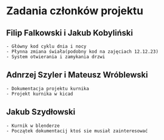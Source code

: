 # Zadania członków projektu
 ## Filip Falkowski i Jakub Kobyliński
    - Główny kod cyklu dnia i nocy 
    - Płynna zmiana świała(podobny kod na zajęciach 12.12.23)
    - System otwierania i zamykania drzwi
 ## Adnrzej Szyler i Mateusz Wróblewski
    - Dokumentacja projektu kurnika
    - Projekt kurnika w kicad
  ## Jakub Szydłowski
    - Kurnik w blenderze 
    - Początek dokumentacij ktoś sie musiał zainteresować